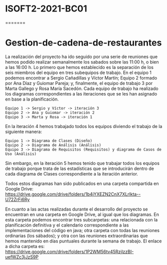 # ISOFT2-2021-BC01
=======
# Gestion-de-cadena-de-restaurantes

La realización del proyecto ha ido seguido por una serie de reuniones que hemos podido realizar semanalmente los sabados sobre las 11:00 h, o bien a las 16:00 h. 
Lo primero que hemos establecido es la separación de los seis miembros del equipo en tres subequipos de trabajo. En el equipo 1 podemos encontrar a Sergio Cañadillas y Víctor Martín; Equipo 2 formado por Ana Díaz y Guiomar Pareja; y, finalmente, el equipo de trabajo 3 por Marta Gallego y Rosa María Sacedón. 
Cada equipo de trabajo ha realizado los diagramas correspondientes a las iteraciones que se les han asignado en base a la planificación. 

    Equipo 1 -> Sergio y Víctor -> iteración 3
    Equipo 2 -> Ana y Guiomar -> iteración 2
    Equipo 3 -> Marta y Rosa -> iteración 1

En la iteración 4 hemos trabajado todos los equipos diviendo el trabajo de la siguiente manera:
  
    Equipo 1 -> Diagrama de Clases (Diseño)
    Equipo 2 -> Diagrama de Análisis (Análisis)
    Equipo 3 -> Diagrama de Requisitos (Requisitos) y diagrama de Casos de Uso (Análisis)
  
Sin embargo, en la iteración 5 hemos tenido que trabajar todos los equipos de trabajo porque trata de las estadísticas que se introducirán dentro de cada diagrama de Clases correspondiente a la iteración anterior. 

Todos estos diagramas han sido publicados en una carpeta compartida en Google Drive: https://drive.google.com/drive/folders/1b4jYXEZN2CnX7XLrlkta--U72ZrFi6Ry 

En cuanto a las actas realizadas durante el desarrollo del proyecto se encuentran en una carpeta en Google Drive, al igual que los diagramas. En esta carpeta podemos encontrar tres subcarpetas: una relacionada con la planificación definitiva y el calendario correspondiente a las implementaciones del código en java; otra carpeta con todas las reuniones ordinarias (los sábados); y otra con las reuniones extraordinarias que hemos mantenido en días puntuales durante la semana de trabajo. El enlace a dicha carpeta es: https://drive.google.com/drive/folders/1P2WM56tv45RzjlzzBI-uefWZc3jJzS9P
